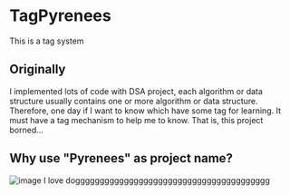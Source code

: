 # TagPyrenees
This is a tag system

## Originally
I implemented lots of code with DSA project, each algorithm or data structure usually contains one or more algorithm or data structure.
Therefore, one day if I want to know which have some tag for learning. It must have a tag mechanism to help me to know. That is, this project borned...

## Why use "Pyrenees" as project name?
![image](https://github.com/QingYunTasha/TagPyrenees/assets/100518681/150bdeef-09bd-4be3-83ab-345e45058966)
I love dogggggggggggggggggggggggggggggggggggggggg
